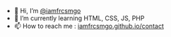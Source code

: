 - 👋 Hi, I’m [@iamfrcsmgo](https://github.com/iamfrcsmgo)
- 🌱 I’m currently learning HTML, CSS, JS, PHP
- 📫 How to reach me : [iamfrcsmgo.github.io/contact](https://iamfrcsmgo.github.io/contact)

<!---
iamfrcsmgo/iamfrcsmgo is a ✨ special ✨ repository because its `README.md` (this file) appears on your GitHub profile.
You can click the Preview link to take a look at your changes.
--->
